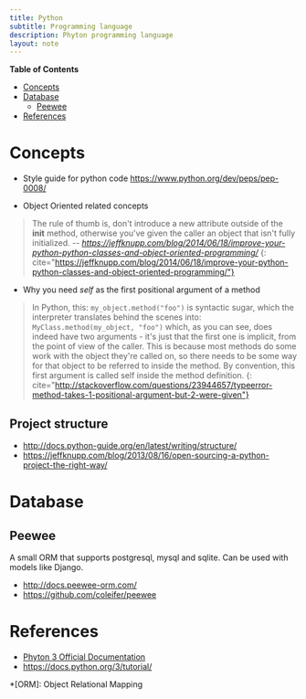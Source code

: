 ```yaml
---
title: Python
subtitle: Programming language
description: Phyton programming language
layout: note
---
```



<!-- markdown-toc start - Don't edit this section. Run M-x markdown-toc-generate-toc again -->
**Table of Contents**

- [Concepts](#concepts)
- [Database](#database)
    - [Peewee](#peewee)
- [References](#references)

<!-- markdown-toc end -->

# Concepts

* Style guide for python code <https://www.python.org/dev/peps/pep-0008/>

* Object Oriented related concepts

> The rule of thumb is, don't introduce a new attribute outside of the __init__ method, otherwise you've given the caller an object that isn't fully initialized.
> -- <cite>https://jeffknupp.com/blog/2014/06/18/improve-your-python-python-classes-and-object-oriented-programming/</cite>
{: cite="https://jeffknupp.com/blog/2014/06/18/improve-your-python-python-classes-and-object-oriented-programming/"}

* Why you need _self_ as the first positional argument of a method

> In Python, this: `my_object.method("foo")` is syntactic sugar, which the interpreter translates behind the scenes into: `MyClass.method(my_object, "foo")` which, as you can see, does indeed have two arguments - it's just that the first one is implicit, from the point of view of the caller. 
> This is because most methods do some work with the object they're called on, so there needs to be some way for that object to be referred to inside the method. By convention, this first argument is called self inside the method definition.
{: cite="http://stackoverflow.com/questions/23944657/typeerror-method-takes-1-positional-argument-but-2-were-given"}

## Project structure

* <http://docs.python-guide.org/en/latest/writing/structure/>
* <https://jeffknupp.com/blog/2013/08/16/open-sourcing-a-python-project-the-right-way/>


# Database #

## Peewee ##

A small ORM that supports postgresql, mysql and sqlite. Can be used with models like Django.

+ <http://docs.peewee-orm.com/>
+ <https://github.com/coleifer/peewee>

References
==========

+ [Phyton 3 Official Documentation](https://docs.python.org/3/)
+ <https://docs.python.org/3/tutorial/>

*[ORM]: Object Relational Mapping
